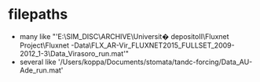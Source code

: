 # filepaths
* many like "'E:\SIM_DISC\ARCHIVE\Universit� depositoII\Fluxnet Project\Fluxnet -Data\FLX_AR-Vir_FLUXNET2015_FULLSET_2009-2012_1-3\Data_Virasoro_run.mat'"
* several like '/Users/koppa/Documents/stomata/tandc-forcing/Data_AU-Ade_run.mat'
